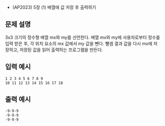- (AP2023) 5장 (1) 배열에 값 저장 후 출력하기
## 문제 설명
3x3 크기의 정수형 배열 mx와 my를 선언한다.
배열 mx와 my에 사용자로부터 정수를 입력 받은 후, 각 위치 요소의 mx 값에서 my 값을
뺀다. 뺄셈 결과 값을 다시 mx에 저장하고, 저장된 값을 읽어 출력하는 프로그램을 만든다.

## 입력 예시
```
1 2 3 4 5 6 7 8 9
10 11 12 13 14 15 16 17 18
```

## 출력 예시
```
-9-9-9
-9-9-9
-9-9-9
```
